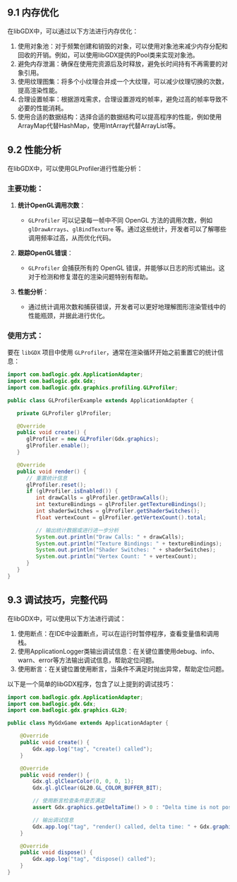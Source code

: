 ## 9.1 内存优化

在libGDX中，可以通过以下方法进行内存优化：

1. 使用对象池：对于频繁创建和销毁的对象，可以使用对象池来减少内存分配和回收的开销。例如，可以使用libGDX提供的Pool类来实现对象池。
2. 避免内存泄漏：确保在使用完资源后及时释放，避免长时间持有不再需要的对象引用。
3. 使用纹理图集：将多个小纹理合并成一个大纹理，可以减少纹理切换的次数，提高渲染性能。
4. 合理设置帧率：根据游戏需求，合理设置游戏的帧率，避免过高的帧率导致不必要的性能消耗。
5. 使用合适的数据结构：选择合适的数据结构可以提高程序的性能，例如使用ArrayMap代替HashMap，使用IntArray代替ArrayList等。

## 9.2 性能分析

在libGDX中，可以使用GLProfiler进行性能分析：

### 主要功能：
1. **统计OpenGL调用次数**：
    - `GLProfiler` 可以记录每一帧中不同 OpenGL 方法的调用次数，例如 `glDrawArrays`、`glBindTexture` 等。通过这些统计，开发者可以了解哪些调用频率过高，从而优化代码。

2. **跟踪OpenGL错误**：
    - `GLProfiler` 会捕获所有的 OpenGL 错误，并能够以日志的形式输出。这对于检测和修复潜在的渲染问题特别有帮助。

3. **性能分析**：
    - 通过统计调用次数和捕获错误，开发者可以更好地理解图形渲染管线中的性能瓶颈，并据此进行优化。

### 使用方式：
要在 `libGDX` 项目中使用 `GLProfiler`，通常在渲染循环开始之前重置它的统计信息：

```java
import com.badlogic.gdx.ApplicationAdapter;
import com.badlogic.gdx.Gdx;
import com.badlogic.gdx.graphics.profiling.GLProfiler;

public class GLProfilerExample extends ApplicationAdapter {

   private GLProfiler glProfiler;

   @Override
   public void create() {
      glProfiler = new GLProfiler(Gdx.graphics);
      glProfiler.enable();
   }

   @Override
   public void render() {
      // 重置统计信息
      glProfiler.reset();
      if (glProfiler.isEnabled()) {
         int drawCalls = glProfiler.getDrawCalls();
         int textureBindings = glProfiler.getTextureBindings();
         int shaderSwitches = glProfiler.getShaderSwitches();
         float vertexCount = glProfiler.getVertexCount().total;

         // 输出统计数据或进行进一步分析
         System.out.println("Draw Calls: " + drawCalls);
         System.out.println("Texture Bindings: " + textureBindings);
         System.out.println("Shader Switches: " + shaderSwitches);
         System.out.println("Vertex Count: " + vertexCount);
      }
   }
}
```

## 9.3 调试技巧，完整代码

在libGDX中，可以使用以下方法进行调试：

1. 使用断点：在IDE中设置断点，可以在运行时暂停程序，查看变量值和调用栈。
2. 使用ApplicationLogger类输出调试信息：在关键位置使用debug、info、warn、error等方法输出调试信息，帮助定位问题。
3. 使用断言：在关键位置使用断言，当条件不满足时抛出异常，帮助定位问题。

以下是一个简单的libGDX程序，包含了以上提到的调试技巧：

```java
import com.badlogic.gdx.ApplicationAdapter;
import com.badlogic.gdx.Gdx;
import com.badlogic.gdx.graphics.GL20;

public class MyGdxGame extends ApplicationAdapter {

    @Override
    public void create() {
        Gdx.app.log("tag", "create() called");
    }

    @Override
    public void render() {
        Gdx.gl.glClearColor(0, 0, 0, 1);
        Gdx.gl.glClear(GL20.GL_COLOR_BUFFER_BIT);

        // 使用断言检查条件是否满足
        assert Gdx.graphics.getDeltaTime() > 0 : "Delta time is not positive";

        // 输出调试信息
        Gdx.app.log("tag", "render() called, delta time: " + Gdx.graphics.getDeltaTime());
    }

    @Override
    public void dispose() {
        Gdx.app.log("tag", "dispose() called");
    }
}

```

